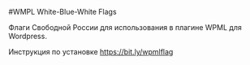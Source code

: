 #WMPL White-Blue-White Flags

Флаги Свободной России для использования в плагине WPML для Wordpress.

Инструкция по установке https://bit.ly/wpmlflag
